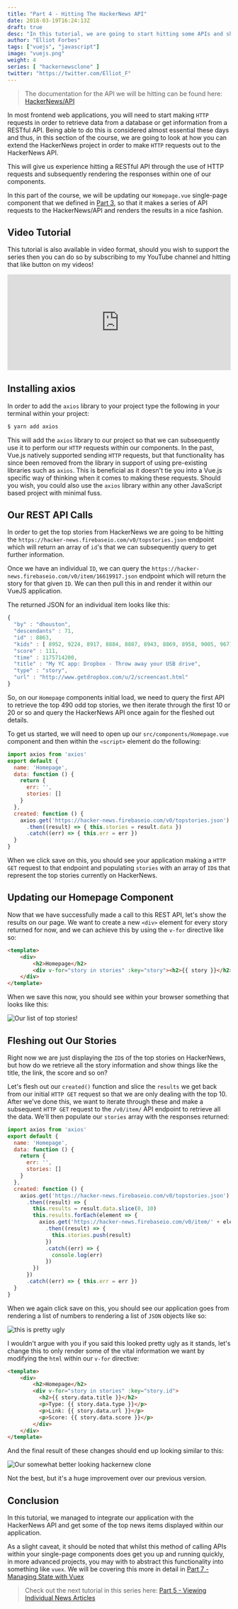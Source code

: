```yaml
---
title: "Part 4 - Hitting The HackerNews API"
date: 2018-03-19T16:24:13Z
draft: true
desc: "In this tutorial, we are going to start hitting some APIs and showing some of the top stories on our HackerNews clone."
author: "Elliot Forbes"
tags: ["vuejs", "javascript"]
image: "vuejs.png"
weight: 4
series: [ "hackernewsclone" ]
twitter: "https://twitter.com/Elliot_F"
---
```


> The documentation for the API we will be hitting can be found here: [HackerNews/API](https://github.com/HackerNews/API)

In most frontend web applications, you will need to start making `HTTP` requests in order to retrieve data from a database or get information from a RESTful API. Being able to do this is considered almost essential these days and thus, in this section of the course, we are going to look at how you can extend the HackerNews project in order to make `HTTP` requests out to the HackerNews API. 

This will give us experience hitting a RESTful API through the use of HTTP requests and subsequently rendering the responses within one of our components. 

In this part of the course, we will be updating our `Homepage.vue` single-page component that we defined in [Part 3](/projects/hacker-news-clone-vuejs/part-3-adding-a-few-routes/), so that it makes a series of API requests to the HackerNews/API and renders the results in a nice fashion. 

## Video Tutorial

This tutorial is also available in video format, should you wish to support the series then you can do so by subscribing to my YouTube channel and hitting that like button on my videos!

<div style="position:relative;height:0;padding-bottom:42.76%"><iframe src="https://www.youtube.com/embed/ZQvNMHf6hNA?list=PLzUGFf4GhXBLWueypt6avCKOCNt0675EQ&amp;ecver=2" style="position:absolute;width:100%;height:100%;left:0" width="842" height="360" frameborder="0" allow="autoplay; encrypted-media" allowfullscreen></iframe></div>

## Installing axios

In order to add the `axios` library to your project type the following in your terminal within your project:

```s
$ yarn add axios
```

This will add the `axios` library to our project so that we can subsequently use it to perform our `HTTP` requests within our components. In the past, Vue.js natively supported sending `HTTP` requests, but that functionality has since been removed from the library in support of using pre-existing libraries such as `axios`. This is beneficial as it doesn't tie you into a Vue.js specific way of thinking when it comes to making these requests. Should you wish, you could also use the `axios` library within any other JavaScript based project with minimal fuss.

## Our REST API Calls

In order to get the top stories from HackerNews we are going to be hitting the `https://hacker-news.firebaseio.com/v0/topstories.json` endpoint which will return an array of `id`'s that we can subsequently query to get further information. 

Once we have an individual `ID`, we can query the `https://hacker-news.firebaseio.com/v0/item/16619917.json` endpoint which will return the story for that given `ID`. We can then pull this in and render it within our VueJS application. 

The returned JSON for an individual item looks like this: 

```js
{
  "by" : "dhouston",
  "descendants" : 71,
  "id" : 8863,
  "kids" : [ 8952, 9224, 8917, 8884, 8887, 8943, 8869, 8958, 9005, 9671, 8940, 9067, 8908, 9055, 8865, 8881, 8872, 8873, 8955, 10403, 8903, 8928, 9125, 8998, 8901, 8902, 8907, 8894, 8878, 8870, 8980, 8934, 8876 ],
  "score" : 111,
  "time" : 1175714200,
  "title" : "My YC app: Dropbox - Throw away your USB drive",
  "type" : "story",
  "url" : "http://www.getdropbox.com/u/2/screencast.html"
}
```

So, on our `Homepage` components initial load, we need to query the first API to retrieve the top 490 odd top stories, we then iterate through the first 10 or 20 or so and query the HackerNews API once again for the fleshed out details. 

To get us started, we will need to open up our `src/components/Homepage.vue` component and then within the `<script>` element do the following:

```js
import axios from 'axios'
export default {
  name: 'Homepage',
  data: function () {
    return {
      err: '',
      stories: []
    }
  },
  created: function () {
    axios.get('https://hacker-news.firebaseio.com/v0/topstories.json')
      .then((result) => { this.stories = result.data })
      .catch((err) => { this.err = err })
  }
}
```

When we click save on this, you should see your application making a `HTTP GET` request to that endpoint and populating `stories` with an array of `ID`s that represent the top stories currently on HackerNews. 

## Updating our Homepage Component

Now that we have successfully made a call to this REST API, let's show the results on our page. We want to create a new `<div>` element for every story returned for now, and we can achieve this by using the `v-for` directive like so:

```html
<template>
    <div>
        <h2>Homepage</h2>
        <div v-for="story in stories" :key="story"><h2>{{ story }}</h2></div>
    </div>
</template>
```

When we save this now, you should see within your browser something that looks like this:

![Our list of top stories!](https://s3-eu-west-1.amazonaws.com/tutorialedge.net/images/hackernews-clone/screenshot-05.png)

## Fleshing out Our Stories

Right now we are just displaying the `ID`s of the top stories on HackerNews, but how do we retrieve all the story information and show things like the title, the link, the score and so on?

Let's flesh out our `created()` function and slice the `results` we get back from our initial `HTTP GET` request so that we are only dealing with the top 10. After we've done this, we want to iterate through these and make a subsequent `HTTP GET` request to the `/v0/item/` API endpoint to retrieve all the data. We'll then populate our `stories` array with the responses returned:

```js
import axios from 'axios'
export default {
  name: 'Homepage',
  data: function () {
    return {
      err: '',
      stories: []
    }
  },
  created: function () {
    axios.get('https://hacker-news.firebaseio.com/v0/topstories.json')
      .then((result) => {
        this.results = result.data.slice(0, 10)
        this.results.forEach(element => {
          axios.get('https://hacker-news.firebaseio.com/v0/item/' + element + '.json')
            .then((result) => {
              this.stories.push(result)
            })
            .catch((err) => {
              console.log(err)
            })
        })
      })
      .catch((err) => { this.err = err })
  }
}
```

When we again click save on this, you should see our application goes from rendering a list of numbers to rendering a list of `JSON` objects like so:

![this is pretty ugly](https://s3-eu-west-1.amazonaws.com/tutorialedge.net/images/hackernews-clone/screenshot-06.png)

I wouldn't argue with you if you said this looked pretty ugly as it stands, let's change this to only render some of the vital information we want by modifying the `html` within our `v-for` directive:

```html
<template>
    <div>
        <h2>Homepage</h2>
        <div v-for="story in stories" :key="story.id">
          <h2>{{ story.data.title }}</h2>
          <p>Type: {{ story.data.type }}</p>
          <p>Link: {{ story.data.url }}</p>
          <p>Score: {{ story.data.score }}</p>
        </div>
    </div>
</template>
```

And the final result of these changes should end up looking similar to this:

![Our somewhat better looking hackernew clone](https://s3-eu-west-1.amazonaws.com/tutorialedge.net/images/hackernews-clone/screenshot-07.png)

Not the best, but it's a huge improvement over our previous version.

## Conclusion

In this tutorial, we managed to integrate our application with the HackerNews API and get some of the top news items displayed within our application. 

As a slight caveat, it should be noted that whilst this method of calling APIs within your single-page components does get you up and running quickly, in more advanced projects, you may with to abstract this functionality into something like `vuex`. We will be covering this more in detail in [Part 7 - Managing State with Vuex](/projects/hacker-news-clone-vuejs/part-7-managing-state-with-vuex-vuejs/)

> Check out the next tutorial in this series here: [Part 5 - Viewing Individual News Articles](/projects/hacker-news-clone-vuejs/part-5-single-news-article-view/)
